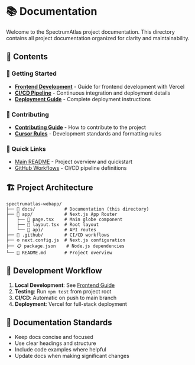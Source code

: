 # 📚 Documentation

Welcome to the SpectrumAtlas project documentation. This directory contains all project documentation organized for clarity and maintainability.

## 📖 Contents

### 🚀 Getting Started
- **[Frontend Development](frontend.md)** - Guide for frontend development with Vercel
- **[CI/CD Pipeline](ci_cd.md)** - Continuous integration and deployment details
- **[Deployment Guide](deployment.md)** - Complete deployment instructions

### 👥 Contributing
- **[Contributing Guide](contributing.md)** - How to contribute to the project
- **[Cursor Rules](cursor-rules.md)** - Development standards and formatting rules

### 🔗 Quick Links
- [Main README](../README.md) - Project overview and quickstart
- [GitHub Workflows](../.github/workflows/) - CI/CD pipeline definitions

## 🏗️ Project Architecture

```
spectrumatlas-webapp/
├── 📁 docs/           # Documentation (this directory)
├── 📁 app/            # Next.js App Router
│   ├── 📄 page.tsx    # Main globe component
│   ├── 📄 layout.tsx  # Root layout
│   └── 📁 api/        # API routes
├── 📁 .github/        # CI/CD workflows
├── ⚙️ next.config.js  # Next.js configuration
├── 📋 package.json    # Node.js dependencies
└── 📖 README.md       # Project overview
```

## 🎯 Development Workflow

1. **Local Development**: See [Frontend Guide](frontend.md)
2. **Testing**: Run `npm test` from project root
3. **CI/CD**: Automatic on push to main branch
4. **Deployment**: Vercel for full-stack deployment

## 📝 Documentation Standards

- Keep docs concise and focused
- Use clear headings and structure
- Include code examples where helpful
- Update docs when making significant changes 